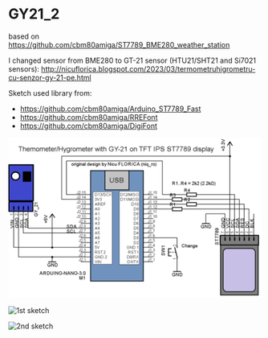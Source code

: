 # GY21_2
based on https://github.com/cbm80amiga/ST7789_BME280_weather_station

I changed sensor from BME280 to GT-21 sensor (HTU21/SHT21 and Si7021 sensors): http://nicuflorica.blogspot.com/2023/03/termometruhigrometru-cu-senzor-gy-21-pe.html

Sketch used library from:
- https://github.com/cbm80amiga/Arduino_ST7789_Fast
- https://github.com/cbm80amiga/RREFont
- https://github.com/cbm80amiga/DigiFont

![Used schematic](https://github.com/tehniq3/GY21_2/blob/main/GY21_ST7789_sch.png)

![1st sketch](https://blogger.googleusercontent.com/img/b/R29vZ2xl/AVvXsEi_tkPoLgNKa2rI7ke5A0mZUY2H5rK34N18ArKOQaFHv7htfCOLx6ScgGjpYF4dpO4LaD9N8IkX5hbXHjwtWDEt0lj2fuN6CSlLMDDgZ4a_Ov6iH-JXw4F8uqo7fu7BC2pGjaqK3rsAGxPL0a6aNkW5oPzKzaGMmBaRoGlzV-lkpM-LycBpOGaBrLUBiw/w200-h150/principal.jpg)

![2nd sketch](https://blogger.googleusercontent.com/img/b/R29vZ2xl/AVvXsEjdXp4DqyfwhdvXcPJmoy2KViObJI1g7XpdUGgz4PZgw4JQjxh9nTw8zssYf-WBn5s4ZGkU96oM0l_jMnhX5wIYYRM4uOwD00jQh5CujyE57Gkx9Z1DzB3z64X5UqTU4rxbwrfZe3xXUHsQlkh4HLfKm170IYPPZ3511t07Z_Xi7nE2PH7IyWUMGGx2jQ/w200-h150/montajvechicusketchnou.jpg)

